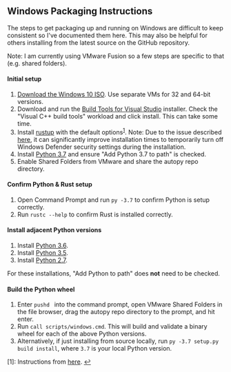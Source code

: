 ## Windows Packaging Instructions

The steps to get packaging up and running on Windows are difficult to keep
consistent so I've documented them here. This may also be helpful for others
installing from the latest source on the GitHub repository.

Note: I am currently using VMware Fusion so a few steps are specific to that
(e.g. shared folders).

#### Initial setup

1. [Download the Windows 10
   ISO](https://www.microsoft.com/en-us/software-download/windows10). Use
   separate VMs for 32 and 64-bit versions.
2. Download and run the [Build Tools for Visual
   Studio](https://visualstudio.microsoft.com/downloads/#build-tools-for-visual-studio-2017)
   installer. Check the "Visual C++ build tools" workload and click install.
   This can take some time.
3. Install
   [rustup](https://static.rust-lang.org/rustup/dist/i686-pc-windows-msvc/rustup-init.exe)
   with the default options<sup id="a1">[1](#f1)</sup>. Note: Due to the issue
   described [here](https://github.com/rust-lang-nursery/rustup.rs/issues/763),
   it can significantly improve installation times to temporarily turn off
   Windows Defender security settings during the installation.
4. Install [Python 3.7](https://www.python.org/downloads/release/python-370/)
   and ensure "Add Python 3.7 to path" is checked.
5. Enable Shared Folders from VMware and share the autopy repo directory.
   
#### Confirm Python & Rust setup

1. Open Command Prompt and run `py -3.7` to confirm Python is setup correctly.
2. Run `rustc --help` to confirm Rust is installed correctly.

#### Install adjacent Python versions

1. Install [Python 3.6](https://www.python.org/downloads/release/python-366/).
2. Install [Python 3.5](https://www.python.org/downloads/release/python-356/).
3. Install [Python 2.7](https://www.python.org/downloads/release/python-2715/).

For these installations, "Add Python to path" does **not** need to be checked.

#### Build the Python wheel

1. Enter `pushd ` into the command prompt, open VMware Shared Folders in the
   file browser, drag the autopy repo directory to the prompt, and hit enter.
2. Run `call scripts/windows.cmd`. This will build and validate a binary wheel
   for each of the above Python versions.
3. Alternatively, if just installing from source locally, run `py -3.7 setup.py
   build install`, where `3.7` is your local Python version.

<span id="f1">[1]</span>: Instructions from
[here](https://doc.rust-lang.org/book/second-edition/ch01-01-installation.html#installing-rustup-on-windows).
[↩](#a1)
